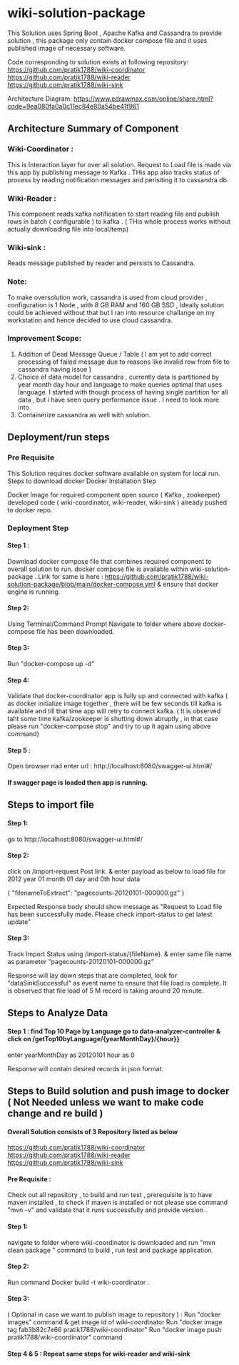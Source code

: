 # wiki-solution-package

This Solution uses Spring Boot , Apache Kafka and Cassandra to provide solution , this package only contain docker compose file and it uses published image of necessary software.

Code corresponding to solution exists at following repository:
https://github.com/pratik1788/wiki-coordinator
https://github.com/pratik1788/wiki-reader 
https://github.com/pratik1788/wiki-sink


Architecture Diagram: https://www.edrawmax.com/online/share.html?code=9ea080fa0a0c11ec84e80a54be41f961

## Architecture Summary of Component

### Wiki-Coordinator :
This is Interaction layer for over all solution.  Request to Load file is made via this app by publishing message to Kafka . THis app also tracks status of process by reading notification messages and perisiting it to cassandra db.

### Wiki-Reader :
This component reads kafka notification to start reading file and publish rows in batch ( configurable ) to  kafka . ( THis whole process works without actually downloading file into local/temp)

### Wiki-sink :
Reads message published by reader and persists to Cassandra.


### Note:  

To make oversolution work, cassandra is used from cloud provider , configuration is 1 Node , with 8 GB RAM and 160 GB SSD , Ideally solution could be achieved without that but I ran into resource challange on my workstation and hence decided to use cloud cassandra.

### Improvement Scope:

1) Addition of Dead Message Queue / Table ( I am yet to add correct processing of failed message due to reasons like invalid row from file to cassandra having issue )
2) Choice of data model for cassandra , currently data is partitioned by year month day hour and language to make queries optimal that uses language. I started with though process of having single partition for all data , but i have seen query performance issue . I need to look more into.
3) Containerize cassandra as well with solution.


## Deployment/run steps

### Pre Requisite
This Solution requires docker software available on system for local run. Steps to download docker Docker Installation Step

Docker Image for required component open source ( Kafka , zookeeper) developed code ( wiki-coordinator, wiki-reader, wiki-sink ) already pushed to docker repo.

### Deployment Step
#### Step 1 :

Download docker compose file that combines required component to overall solution to run. docker compose file is available within wiki-solution-package . Link for same is here : https://github.com/pratik1788/wiki-solution-package/blob/main/docker-compose.yml & ensure that docker engine is running.

#### Step 2: 
Using Terminal/Command Prompt Navigate to folder where above docker-compose file has been downloaded.

#### Step 3: 
Run "docker-compose up -d"

#### Step 4: 
Validate that docker-coordinator app is fully up and connected with kafka ( as docker initialize image together , there will be few seconds till kafka is available and till that time app will retry to connect kafka. ( It is observed taht some time kafka/zookeeper is shutting down abruptly , in that case please run "docker-compose stop" and try to up it again using above command)

#### Step 5 : 
Open browser nad enter url : http://localhost:8080/swagger-ui.html#/

####  If swagger page is loaded then app is running.

## Steps to import file

#### Step 1: 
go to http://localhost:8080/swagger-ui.html#/

#### Step 2: 
click on /import-request Post link. & enter payload as below to load file for 2012 year 01 month 01 day and 0th hour data

{ "filenameToExtract": "pagecounts-20120101-000000.gz" }

Expected Response body should show message as "Request to Load file has been successfully made. Please check import-status to get latest update"

#### Step 3: 
Track Import Status using /import-status/{fileName}. & enter same file name as parameter "pagecounts-20120101-000000.gz"

Response will lay down steps that are completed, look for "dataSinkSuccessful" as event name to ensure that file load is complete. It is observed that file load of 5 M record is taking around 20 minute.

## Steps to Analyze Data

#### Step 1 : find Top 10 Page by Language go to data-analyzer-controller & click on /getTop10byLanguage/{yearMonthDay}/{hour}}

enter yearMonthDay as 20120101
hour as 0

Response will contain desired records in json format.


## Steps to Build solution and push image to docker ( Not Needed unless we want to make code change and re build )

#### Overall Solution consists of 3 Repository listed as below

https://github.com/pratik1788/wiki-coordinator
https://github.com/pratik1788/wiki-reader 
https://github.com/pratik1788/wiki-sink

#### Pre Requisite : 

Check out all repository , to build and run test , prerequisite is to have maven installed , to check if maven is installed or not please use command "mvn -v" and validate that it runs successfully and provide version .


#### Step 1: 

navigate to folder where wiki-coordinator is downloaded and run "mvn clean package " command to build , run test and package application. 

#### Step 2: 
Run command Docker build -t wiki-coordinator . 

#### Step 3: 
( Optional in case we want to publish image to repository ) : Run "docker images" command & get image id of wiki-coordinator Run "docker image tag fab3b82c7e66 pratik1788/wiki-coordinator" Run "docker image push pratik1788/wiki-coordinator" command

#### Step 4 & 5 : Repeat same steps for wiki-reader and wiki-sink

